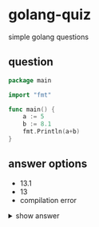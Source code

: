 # golang-quiz
simple golang questions


## question

```go
package main

import "fmt"

func main() {
	a := 5
	b := 8.1
	fmt.Println(a+b) 	
}
```
## answer options
- 13.1
- 13
- compilation error

<details><summary>show answer </summary>
<p>

```bash
- compilation error
```

</p>
</details>

